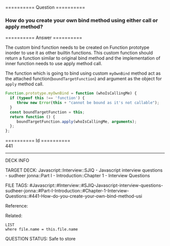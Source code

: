 ========== Question ==========  

### How do you create your own bind method using either call or apply method?  

========== Answer ==========  

The custom bind function needs to be created on Function prototype inorder to
use it as other builtin functions. This custom function should return a function
similar to original bind method and the implementation of inner function needs
to use apply method call.

The function which is going to bind using custom `myOwnBind` method act as the
attached function(`boundTargetFunction`) and argument as the object for `apply`
method call.

```js
Function.prototype.myOwnBind = function (whoIsCallingMe) {
  if (typeof this !== 'function') {
     throw new Error(this + "cannot be bound as it's not callable");
  }
  const boundTargetFunction = this;
  return function () {
     boundTargetFunction.apply(whoIsCallingMe, arguments);
  };
};
```

========== Id ==========  
441

---

DECK INFO

TARGET DECK: Javascript::Interview::SJIQ - Javascript interview questions - sudheer jonna::Part I - Introduction::Chapter 1 - Interview Questions

FILE TAGS: #Javascript::#Interview::#SJIQ-Javascript-interview-questions-sudheer-jonna::#Part-I-Introduction::#Chapter-1-Interview-Questions::#441-How-do-you-create-your-own-bind-method-usi

Reference:

Related:

```dataview
LIST
where file.name = this.file.name
```

QUESTION STATUS: Safe to store

